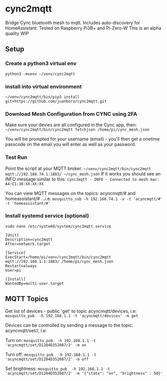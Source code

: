 # cync2mqtt
Bridge Cync bluetooth mesh to mqtt. Includes auto-discovery for HomeAssistant.  Tested on Raspberry Pi3B+ and Pi-Zero-W
This is an alpha quality WIP

## Setup
### Create a python3 virtual env
```python3 -mvenv ~/venv/cync2mqtt```

### install into virtual environment
```~/venv/cync2mqtt/bin/pip3 install git+https://github.com/juanboro/cync2mqtt.git```

### Download Mesh Configuration from CYNC using 2FA
Make sure your devies are all configured in the Cync app, then:
```~/venv/cync2mqtt/bin/cync2mqtt fetchjson /home/pi/cync_mesh.json```

You will be prompted for your username (email) - you'll then get a onetime passcode on the email you will enter as well as your password.

### Test Run
Point the script at your MQTT broker:
```~/venv/cync2mqtt/bin/cync2mqtt  mqtt://192.168.74.1:1883/ ~/cync_mesh.json```
If it works you should see an INFO message similar to this:
```cync2mqtt - INFO - Connected to mesh mac: A4:C1:38:XX:XX:XX```

You can view MQTT messages on the topics: acyncmqtt/# and homeassistant/# ...i.e:
```mosquitto_sub -h 192.168.74.1 -v -t 'acyncmqtt/#' -t 'homeassistant/#'```


### Install systemd service (optional)

```shell
sudo nano /etc/systemd/system/cync2mqtt.service

[Unit]
Description=cync2mqtt
After=network.target

[Service]
ExecStart=/home/pi/venv/cync2mqtt/bin/cync2mqtt mqtt://192.168.1.1:1883/ /home/pi/cync_mesh.json
Restart=always
User=pi

[Install]
WantedBy=multi-user.target
```

## MQTT Topics
Get list of devices - public 'get' to topic acyncmqtt/devices, i.e: 
```mosquitto_pub  -h 192.168.1.1 -t 'acyncmqtt/devices' -m get```

Devices can be controlled by sending a message to the topic: acyncmqtt/set/<meshid>/<deviceid>, i.e:

Turn on:
```mosquitto_pub  -h 192.168.1.1 -t 'acyncmqtt/set/D1284D352087/2' -m on```

Turn off:
```mosquitto_pub  -h 192.168.1.1 -t 'acyncmqtt/set/D1284D352087/2' -m off```

Set brightness:
```mosquitto_pub  -h 192.168.1.1 -t 'acyncmqtt/set/D1284D352087/2' -m '{"state": "on", "brightness" : 50}' ```


